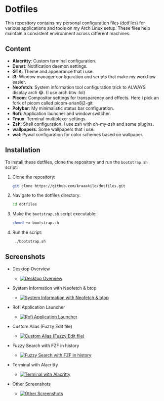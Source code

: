 # Dotfiles

This repository contains my personal configuration files (dotfiles) for various applications and tools on my Arch Linux setup. These files help maintain a consistent environment across different machines.

## Content

- **Alacritty**: Custom terminal configuration.
- **Dunst**: Notification daemon settings.
- **GTK**: Theme and appearance that i use.
- **i3**: Window manager configuration and scripts that make my workflow easier.
- **Neofetch**: System information tool configuration trick to ALWAYS display arch 😂. (I use arch btw :lol)
- **Picom**: Compositor settings for transparency and effects. Here i pick an fork of picom called picom-arian8j2-git
- **Polybar**: My minimalistic status bar configuration.
- **Rofi**: Application launcher and window switcher.
- **Tmux**: Terminal multiplexer settings.
- **Zsh**: Shell configuration. I use zsh with oh-my-zsh and some plugins.
- **wallpapers**: Some wallpapers that i use.
- **wal**: Pywal configuration for color schemes based on wallpaper.

## Installation

To install these dotfiles, clone the repository and run the `bootstrap.sh` script:

1. Clone the repository:
   ```sh
   git clone https://github.com/kraaakilo/dotfiles.git
   ```
2. Navigate to the dotfiles directory:
   ```sh
   cd dotfiles
   ```
3. Make the `bootstrap.sh` script executable:
   ```sh
   chmod +x bootstrap.sh
   ```
4. Run the script:
   ```sh
    ./bootstrap.sh
    ```

## Screenshots

- Desktop Overview
  - [![Desktop Overview](shots/shot-2.png)](shots/shot-1.png)

- System Information with Neofetch & btop
    - [![System Information with Neofetch & btop](shots/shot-1.png)](shots/shot-3.png)

- Rofi Application Launcher
    - [![Rofi Application Launcher](shots/shot-3.png)](shots/shot-4.png)

- Custom Alias (Fuzzy Edit file)
    - [![Custom Alias (Fuzzy Edit file)](shots/shot-4.png)](shots/shot-5.png)

- Fuzzy Search with FZF in history
    - [![Fuzzy Search with FZF in history](shots/shot-5.png)](shots/shot-6.png)

- Terminal with Alacritty
    - [![Terminal with Alacritty](shots/shot-7.png)](shots/shot-2.png)
    
- Other Screenshots
    - [![Other Screenshots](shots/shot-9.png)](shots/shot-9.png)